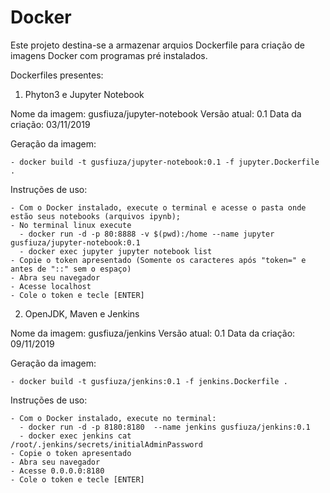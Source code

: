 # Docker

Este projeto destina-se a armazenar arquios Dockerfile para criação de imagens Docker com programas pré instalados.

Dockerfiles presentes:

1. Phyton3 e Jupyter Notebook

  Nome da imagem: gusfiuza/jupyter-notebook
  Versão atual: 0.1
  Data da criação: 03/11/2019

  Geração da imagem:
  
    - docker build -t gusfiuza/jupyter-notebook:0.1 -f jupyter.Dockerfile .

  Instruções de uso:

    - Com o Docker instalado, execute o terminal e acesse o pasta onde estão seus notebooks (arquivos ipynb);
    - No terminal linux execute
      - docker run -d -p 80:8888 -v $(pwd):/home --name jupyter gusfiuza/jupyter-notebook:0.1
      - docker exec jupyter jupyter notebook list
    - Copie o token apresentado (Somente os caracteres após "token=" e antes de "::" sem o espaço)
    - Abra seu navegador
    - Acesse localhost
    - Cole o token e tecle [ENTER]
 
 2. OpenJDK, Maven e Jenkins

  Nome da imagem: gusfiuza/jenkins
  Versão atual: 0.1
  Data da criação: 09/11/2019

  Geração da imagem:
  
    - docker build -t gusfiuza/jenkins:0.1 -f jenkins.Dockerfile .

  Instruções de uso:

    - Com o Docker instalado, execute no terminal:
      - docker run -d -p 8180:8180  --name jenkins gusfiuza/jenkins:0.1
      - docker exec jenkins cat /root/.jenkins/secrets/initialAdminPassword
    - Copie o token apresentado
    - Abra seu navegador
    - Acesse 0.0.0.0:8180
    - Cole o token e tecle [ENTER]
